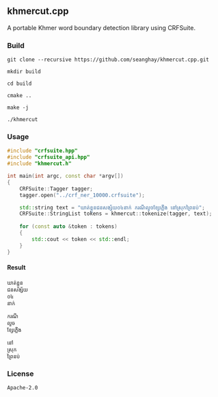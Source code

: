 ## khmercut.cpp

A portable Khmer word boundary detection library using CRFSuite.



### Build

```shell
git clone --recursive https://github.com/seanghay/khmercut.cpp.git

mkdir build

cd build

cmake ..

make -j

./khmercut

```


### Usage

```cpp
#include "crfsuite.hpp"
#include "crfsuite_api.hpp"
#include "khmercut.h"

int main(int argc, const char *argv[])
{
	CRFSuite::Tagger tagger;
	tagger.open("../crf_ner_10000.crfsuite");

	std::string text = "ឃាត់ខ្លួនជនសង្ស័យ០៤នាក់ ករណីលួចខ្សែភ្លើង នៅស្រុកព្រៃនប់";
	CRFSuite::StringList tokens = khmercut::tokenize(tagger, text);
	
	for (const auto &token : tokens)
	{
		std::cout << token << std::endl;
	}
}
```

#### Result

```
ឃាត់ខ្លួន
ជនសង្ស័យ
០៤
នាក់
 
ករណី
លួច
ខ្សែភ្លើង
 
នៅ
ស្រុក
ព្រៃនប់
```

### License

`Apache-2.0`
